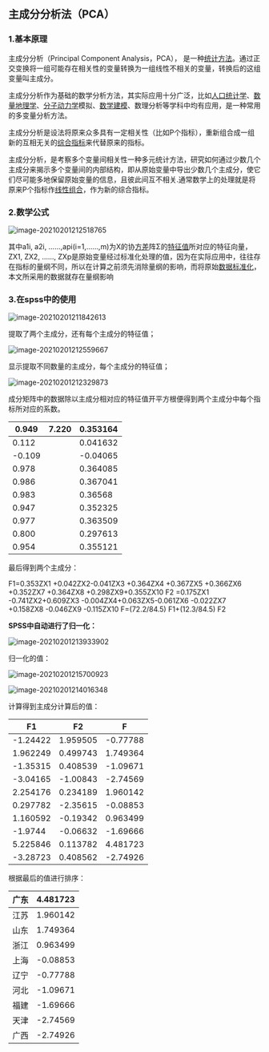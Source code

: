 ## 主成分分析法（PCA）

### 1.基本原理

主成分分析（Principal Component Analysis，PCA）， 是一种[统计方法](https://baike.baidu.com/item/统计方法/10694433)。通过正交变换将一组可能存在相关性的变量转换为一组线性不相关的变量，转换后的这组变量叫主成分。

主成分分析作为基础的数学分析方法，其实际应用十分广泛，比如[人口统计学](https://baike.baidu.com/item/人口统计学)、[数量地理学](https://baike.baidu.com/item/数量地理学)、[分子动力学](https://baike.baidu.com/item/分子动力学)模拟、[数学建模](https://baike.baidu.com/item/数学建模/527)、数理分析等学科中均有应用，是一种常用的多变量分析方法。

主成分分析是设法将原来众多具有一定相关性（比如P个指标），重新组合成一组新的互相无关的[综合指标](https://baike.baidu.com/item/综合指标)来代替原来的指标。

主成分分析，是考察多个变量间相关性一种多元统计方法，研究如何通过少数几个主成分来揭示多个变量间的内部结构，即从原始变量中导出少数几个主成分，使它们尽可能多地保留原始变量的信息，且彼此间互不相关.通常数学上的处理就是将原来P个指标作[线性组合](https://baike.baidu.com/item/线性组合)，作为新的综合指标。

### 2.数学公式

![image-20210201212518765](C:\Users\26292\AppData\Roaming\Typora\typora-user-images\image-20210201212518765.png)

其中a1i, a2i, ……,api(i=1,……,m)为X的协[方差](https://baike.baidu.com/item/方差)阵Σ的[特征值](https://baike.baidu.com/item/特征值)所对应的特征向量，ZX1, ZX2, ……, ZXp是原始变量经过标准化处理的值，因为在实际应用中，往往存在指标的量纲不同，所以在计算之前须先消除量纲的影响，而将原始[数据标准化](https://baike.baidu.com/item/数据标准化)，本文所采用的数据就存在量纲影响

### 3.在spss中的使用

![image-20210201211842613](C:\Users\26292\AppData\Roaming\Typora\typora-user-images\image-20210201211842613.png)

提取了两个主成分，还有每个主成分的特征值；

![image-20210201212559667](C:\Users\26292\AppData\Roaming\Typora\typora-user-images\image-20210201212559667.png)

显示提取不同数量的主成分，每个主成分的特征值；

![image-20210201212329873](C:\Users\26292\AppData\Roaming\Typora\typora-user-images\image-20210201212329873.png)

成分矩阵中的数据除以主成分相对应的特征值开平方根便得到两个主成分中每个指标所对应的系数。

| 0.949  | 7.220 | 0.353164 |
| ------ | ----- | -------- |
| 0.112  |       | 0.041632 |
| -0.109 |       | -0.04065 |
| 0.978  |       | 0.364085 |
| 0.986  |       | 0.367041 |
| 0.983  |       | 0.36568  |
| 0.947  |       | 0.352325 |
| 0.977  |       | 0.363509 |
| 0.800  |       | 0.297613 |
| 0.954  |       | 0.355121 |

最后得到两个主成分：

F1=0.353ZX1 +0.042ZX2-0.041ZX3 +0.364ZX4 +0.367ZX5 +0.366ZX6 +0.352ZX7 +0.364ZX8 +0.298ZX9+0.355ZX10
F2 =0.175ZX1 -0.741ZX2+0.609ZX3 -0.004ZX4+0.063ZX5-0.061ZX6 -0.022ZX7 +0.158ZX8 -0.046ZX9 -0.115ZX10
F=(72.2/84.5) F1+(12.3/84.5) F2

**SPSS中自动进行了归一化：**

![image-20210201213933902](C:\Users\26292\AppData\Roaming\Typora\typora-user-images\image-20210201213933902.png)

归一化的值：

![image-20210201215700923](C:\Users\26292\AppData\Roaming\Typora\typora-user-images\image-20210201215700923.png)

![image-20210201214016348](C:\Users\26292\AppData\Roaming\Typora\typora-user-images\image-20210201214016348.png)



计算得到主成分计算后的值：

| F1       | F2       | F        |
| -------- | -------- | -------- |
| -1.24422 | 1.959505 | -0.77788 |
| 1.962249 | 0.499743 | 1.749364 |
| -1.35315 | 0.408539 | -1.09671 |
| -3.04165 | -1.00843 | -2.74569 |
| 2.254176 | 0.234189 | 1.960142 |
| 0.297782 | -2.35615 | -0.08853 |
| 1.160592 | -0.19342 | 0.963499 |
| -1.9744  | -0.06632 | -1.69666 |
| 5.225846 | 0.113782 | 4.481723 |
| -3.28723 | 0.408562 | -2.74926 |

根据最后的值进行排序：

| 广东 | 4.481723 |
| ---- | -------- |
| 江苏 | 1.960142 |
| 山东 | 1.749364 |
| 浙江 | 0.963499 |
| 上海 | -0.08853 |
| 辽宁 | -0.77788 |
| 河北 | -1.09671 |
| 福建 | -1.69666 |
| 天津 | -2.74569 |
| 广西 | -2.74926 |

